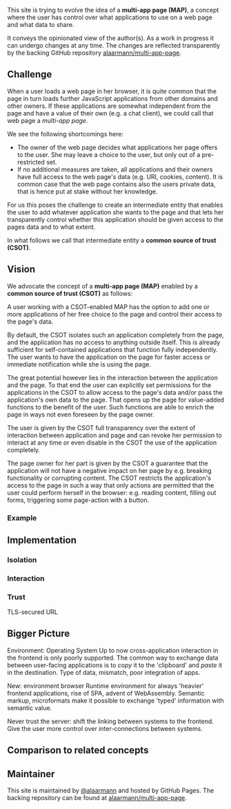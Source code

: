 This site is trying to evolve the idea of a __multi-app page (MAP)__, a concept where the user has control over what applications to use on a web page and what data to share.

It conveys the opinionated view of the author(s). As a work in progress it can undergo changes at any time. The changes are reflected transparently by the backing GitHub repository [alaarmann/multi-app-page](https://github.com/alaarmann/multi-app-page/).

## Challenge

When a user loads a web page in her browser, it is quite common that the page in turn loads further JavaScript applications from other domains and other owners. If these applications are somewhat independent from the page and have a value of their own (e.g. a chat client), we could call that web page a _multi-app page_.

We see the following shortcomings here:
- The owner of the web page decides what applications her page offers to the user. She may leave a choice to the user, but only out of a pre-restricted set.
- If no additional measures are taken, all applications and their owners have full access to the web page's data (e.g. URI, cookies, content). It is common case that the web page contains also the users private data, that is hence put at stake without her knowledge.

For us this poses the challenge to create an intermediate entity that enables the user to add whatever application she wants to the page and that lets her transparently control whether this application should be given access to the pages data and to what extent.

In what follows we call that intermediate entity a __common source of trust (CSOT)__.


## Vision

We advocate the concept of a __multi-app page (MAP)__ enabled by a __common source of trust (CSOT)__ as follows:

A user working with a CSOT-enabled MAP has the option to add one or more applications of her free choice to the page and control their access to the page's data.

By default, the CSOT isolates such an application completely from the page, and the application has no access to anything outside itself. This is already sufficient for self-contained applications that function fully independently. The user wants to have the application on the page for faster access or immediate notification while she is using the page.

The great potential however lies in the interaction between the application and the page. To that end the user can explicitly set permissions for the applications in the CSOT to allow access to the page's data and/or pass the application's own data to the page. That opens up the page for value-added functions to the benefit of the user. Such functions are able to enrich the page in ways not even foreseen by the page owner.

The user is given by the CSOT full transparency over the extent of interaction between application and page and can revoke her permission to interact at any time or even disable in the CSOT the use of the application completely.

The page owner for her part is given by the CSOT a guarantee that the application will not have a negative impact on her page by e.g. breaking functionality or corrupting content. The CSOT restricts the application's access to the page in such a way that only actions are permitted that the user could perform herself in the browser: e.g. reading content, filling out forms, triggering some page-action with a button.

### Example

## Implementation
### Isolation
### Interaction
### Trust

TLS-secured URL


## Bigger Picture

Environment: Operating System
Up to now cross-application interaction in the frontend is only poorly supported. The common way to exchange data between user-facing applications is to _copy_ it to the 'clipboard' and _paste_ it in the destination. Type of data, mismatch, poor integration of apps.

New: environment browser
 Runtime environment for always 'heavier' frontend applications, rise of SPA, advent of WebAssembly.
 Semantic markup, microformats make it possible to exchange 'typed' information with semantic value.

Never trust the server: shift the linking between systems to the frontend. Give the user more control over inter-connections between systems.

## Comparison to related concepts

## Maintainer
This site is maintained by [@alaarmann](https://twitter.com/alaarmann) and hosted by GitHub Pages. The backing repository can be found at [alaarmann/multi-app-page](https://github.com/alaarmann/multi-app-page/).
